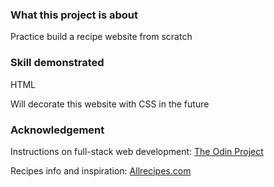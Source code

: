 ### What this project is about
Practice build a recipe website from scratch

### Skill demonstrated
HTML

Will decorate this website with CSS in the future

### Acknowledgement
Instructions on full-stack web development: [The Odin Project](https://www.theodinproject.com/) 



Recipes info and inspiration: [Allrecipes.com](https://www.allrecipes.com/)